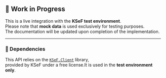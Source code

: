 ## 🚧 Work in Progress

This is a live integration with the **KSeF test environment**.  
Please note that **mock data** is used exclusively for testing purposes.  
The documentation will be updated upon completion of the implementation.

---

### 🧩 Dependencies

This API relies on the [`KSeF.Client`](https://github.com/CIRFMF/ksef-client-csharp) library,  
provided by KSeF under a free license.It is used in the **test environment only**.
